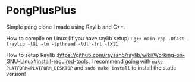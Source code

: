 # PongPlusPlus
Simple pong clone I made using Raylib and C++.

How to compile on Linux (If you have raylib setup) :
`g++ main.cpp -Ofast -lraylib -lGL -lm -lpthread -ldl -lrt -lX11`

How to setup Raylib :https://github.com/raysan5/raylib/wiki/Working-on-GNU-Linux#install-required-tools.
I recommend going with `make PLATFORM=PLATFORM_DESKTOP` and `sudo make install` to install the static version! 
